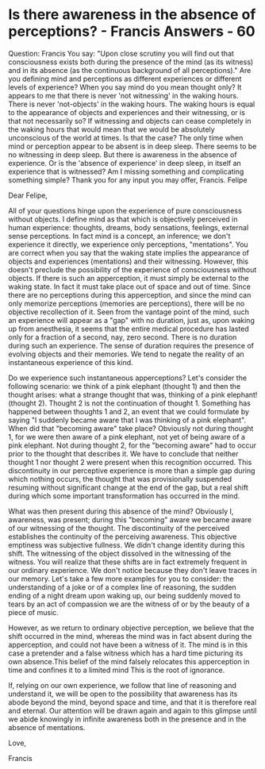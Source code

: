 # Is there awareness in the absence of perceptions? - Francis Answers - 60

Question: Francis You say: "Upon close scrutiny you will find out that consciousness exists both during the presence of the mind (as its witness) and in its absence (as the continuous background of all perceptions)." Are you defining mind and perceptions as different experiences or different levels of experience? When you say mind do you mean thought only? It appears to me that there is never 'not witnessing' in the waking hours. There is never 'not-objects' in the waking hours. The waking hours is equal to the appearance of objects and experiences and their witnessing, or is that not necessarily so? If witnessing and objects can cease completely in the waking hours that would mean that we would be absolutely unconscious of the world at times. Is that the case? The only time when mind or perception appear to be absent is in deep sleep. There seems to be no witnessing in deep sleep. But there is awareness in the absence of experience. Or is the 'absence of experience' in deep sleep, in itself an experience that is witnessed? Am I missing something and complicating something simple? Thank you for any input you may offer, Francis. Felipe

Dear Felipe,

All of your questions hinge upon the experience of pure consciousness without objects. I define mind as that which is objectively perceived in human experience: thoughts, dreams, body sensations, feelings, external sense perceptions. In fact mind is a concept, an inference; we don't experience it directly, we experience only perceptions, "mentations". You are correct when you say that the waking state implies the appearance of objects and experiences (mentations) and their witnessing. However, this doesn't preclude the possibility of the experience of consciousness without objects. If there is such an apperception, it must simply be external to the waking state. In fact it must take place out of space and out of time. Since there are no perceptions during this apperception, and since the mind can only memorize perceptions (memories are perceptions), there will be no objective recollection of it. Seen from the vantage point of the mind, such an experience will appear as a "gap" with no duration, just as, upon waking up from anesthesia, it seems that the entire medical procedure has lasted only for a fraction of a second, nay, zero second. There is no duration during such an experience. The sense of duration requires the presence of evolving objects and their memories. We tend to negate the reality of an instantaneous experience of this kind.

Do we experience such instantaneous apperceptions? Let's consider the following scenario: we think of a pink elephant (thought 1) and then the thought arises: what a strange thought that was, thinking of a pink elephant! (thought 2). Thought 2 is not the continuation of thought 1. Something has happened between thoughts 1 and 2, an event that we could formulate by saying "I suddenly became aware that I was thinking of a pink elephant". When did that "becoming aware" take place? Obviously not during thought 1, for we were then aware of a pink elephant, not yet of being aware of a pink elephant. Not during thought 2, for the "becoming aware" had to occur prior to the thought that describes it. We have to conclude that neither thought 1 nor thought 2 were present when this recognition occurred. This discontinuity in our perceptive experience is more than a simple gap during which nothing occurs, the thought that was provisionally suspended resuming without significant change at the end of the gap, but a real shift during which some important transformation has occurred in the mind.

What was then present during this absence of the mind? Obviously I, awareness, was present; during this "becoming" aware we became aware of our witnessing of the thought. The discontinuity of the perceived establishes the continuity of the perceiving awareness. This objective emptiness was subjective fullness. We didn't change identity during this shift. The witnessing of the object dissolved in the witnessing of the witness. You will realize that these shifts are in fact extremely frequent in our ordinary experience. We don't notice because they don't leave traces in our memory. Let's take a few more examples for you to consider: the understanding of a joke or of a complex line of reasoning, the sudden ending of a night dream upon waking up, our being suddenly moved to tears by an act of compassion we are the witness of or by the beauty of a piece of music.

However, as we return to ordinary objective perception, we believe that the shift occurred in the mind, whereas the mind was in fact absent during the apperception, and could not have been a witness of it. The mind is in this case a pretender and a false witness which has a hard time picturing its own absence.This belief of the mind falsely relocates this apperception in time and confines it to a limited mind This is the root of ignorance.

If, relying on our own experience, we follow that line of reasoning and understand it, we will be open to the possibility that awareness has its abode beyond the mind, beyond space and time, and that it is therefore real and eternal. Our attention will be drawn again and again to this glimpse until we abide knowingly in infinite awareness both in the presence and in the absence of mentations.

Love,

Francis

